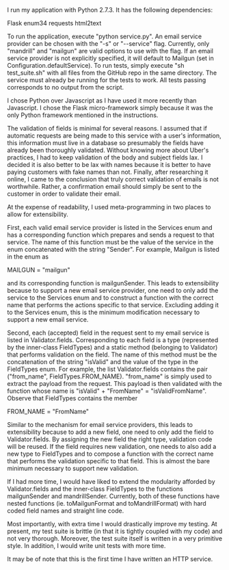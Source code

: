 I run my application with Python 2.7.3.  It has the following dependencies:

Flask
enum34
requests
html2text

To run the application, execute "python service.py".  An email service provider can be chosen with the "-s" or "--service" flag.  Currently, only "mandrill" and "mailgun" are valid options to use with the flag.  If an email service provider is not explicitly specified, it will default to Mailgun (set in Configuration.defaultService). To run tests, simply execute "sh test_suite.sh" with all files from the GitHub repo in the same directory.  The service must already be running for the tests to work. All tests passing corresponds to no output from the script.

I chose Python over Javascript as I have used it more recently than Javascript.  I chose the Flask micro-framework simply because it was the only Python framework mentioned in the instructions.

The validation of fields is minimal for several reasons.  I assumed that if automatic requests are being made to this service with a user's information, this information must live in a database so presumably the fields have already been thoroughly validated.  Without knowing more about Uber's practices, I had to keep validation of the body and subject fields lax.  I decided it is also better to be lax with names because it is better to have paying customers with fake names than not.  Finally, after researching it online, I came to the conclusion that truly correct validation of emails is not worthwhile.  Rather, a confirmation email should simply be sent to the customer in order to validate their email.

At the expense of readability, I used meta-programming in two places to allow for extensibility.

First, each valid email service provider is listed in the Services enum and has a corresponding function which prepares and sends a request to that service.  The name of this function must be the value of the service in the enum concatenated with the string "Sender".  For example, Mailgun is listed in the enum as

MAILGUN = "mailgun"

and its corresponding function is mailgunSender.  This leads to extensibility because to support a new email service provider, one need to only add the service to the Services enum and to construct a function with the correct name that performs the actions specific to that service.  Excluding adding it to the Services enum, this is the minimum modification necessary to support a new email service.

Second, each (accepted) field in the request sent to my email service is listed in Validator.fields. Corresponding to each field is a type (represented by the inner-class FieldTypes) and a static method (belonging to Validator) that performs validation on the field.  The name of this method must be the concatenation of the string "isValid" and the value of the type in the FieldTypes enum.  For example, the list Validator.fields contains the pair ("from_name", FieldTypes.FROM_NAME).  "from_name" is simply used to extract the payload from the request.  This payload is then validated with the function whose name is "isValid" + "FromName" = "isValidFromName".  Observe that FieldTypes contains the member

FROM_NAME = "FromName"

Similar to the mechanism for email service providers, this leads to extensibility because to add a new field, one need to only add the field to Validator.fields.  By assigning the new field the right type, validation code will be reused.  If the field requires new validation, one needs to also add a new type to FieldTypes and to compose a function with the correct name that performs the validation specific to that field.  This is almost the bare minimum necessary to support new validation.

If I had more time, I would have liked to extend the modularity afforded by Validator.fields and the inner-class FieldTypes to the functions mailgunSender and mandrillSender.  Currently, both of these functions have nested functions (ie. toMailgunFormat and toMandrillFormat) with hard coded field names and straight line code.

Most importantly, with extra time I would drastically improve my testing.  At present, my test suite is brittle (in that it is tightly coupled with my code) and not very thorough.  Moreover, the test suite itself is written in a very primitive style.  In addition, I would write unit tests with more time.

It may be of note that this is the first time I have written an HTTP service.
